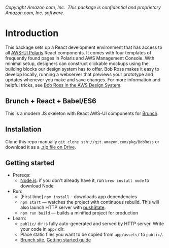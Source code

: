 *Copyright Amazon.com, Inc.  This package is confidential and proprietary Amazon.com, Inc. software.*

# Introduction

This package sets up a React development environment that has access to all [AWS-UI Polaris](https://polaris.a2z.com/) React components. It comes with four templates of frequently found pages in Polaris and AWS Management Console. With minimal setup, designers can construct clickable mockups using the building blocks our design system has to offer. Bob Ross makes it easy to develop locally, running a webserver that previews your prototype and updates whenever you make and save changes. For more information and helpful tricks, see [Bob Ross in the AWS Design System](https://polaris.a2z.com/resources/bob_ross/).

## Brunch + React + Babel/ES6

This is a modern JS skeleton with React AWS-UI components for [Brunch](http://brunch.io).

## Installation

Clone this repo manually `git clone ssh://git.amazon.com/pkg/BobRoss` or download it as a [.zip file on Drive](https://drive.corp.amazon.com/documents/aws-ux/Polaris/bob_ross/BobRoss.zip).

## Getting started

* Prereqs:
    * [Node.js](http://nodejs.org): if you don't already have it, run `brew install node` to download Node
* Run:
    * [First time] `npm install` - downloads app dependencies
    * `npm start` — watches the project with continuous rebuild. This will also launch HTTP server with [pushState](https://developer.mozilla.org/en-US/docs/Web/Guide/API/DOM/Manipulating_the_browser_history).
    * `npm run build` — builds a minified project for production
* Learn:
    * `public/` dir is fully auto-generated and served by HTTP server.  Write your code in `app/` dir.
    * Place static files you want to be copied from `app/assets/` to `public/`.
    * [Brunch site](http://brunch.io), [Getting started guide](https://github.com/brunch/brunch-guide#readme)
